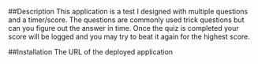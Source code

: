 ##Description 
This application is a test I designed with multiple questions and a timer/score. 
The questions are commonly used trick questions but can you figure out the answer in time.
Once the quiz is completed your score will be logged and you may try to beat it again for the highest score.

##Installation
The URL of the deployed application

